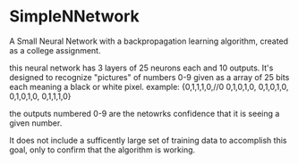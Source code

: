 # SimpleNNetwork
A Small Neural Network with a backpropagation learning algorithm,
created as a college assignment.

this neural network has 3 layers of 25 neurons each and 10 outputs.
It's designed to recognize "pictures" of numbers 0-9 given as a array of 25 bits each meaning a black or white pixel.
example:
{0,1,1,1,0,//0
 0,1,0,1,0,
 0,1,0,1,0,
 0,1,0,1,0,
 0,1,1,1,0}

the outputs numbered 0-9 are the netowrks confidence that it is seeing a given number.

It does not include a sufficently large set of training data to accomplish this goal, only to confirm that the algorithm is working.
